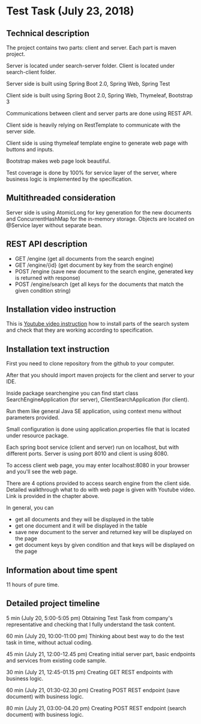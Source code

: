 # Test Task (July 23, 2018)

## Technical description

The project contains two parts: client and server. Each part is maven project.

Server is located under search-server folder.
Client is located under search-client folder.


Server side is built using Spring Boot 2.0, Spring Web, Spring Test

Client side is built using Spring Boot 2.0, Spring Web, Thymeleaf, Bootstrap 3

Communications between client and server parts are done using REST API.

Client side is heavily relying on RestTemplate to communicate with the server side.

Client side is using thymeleaf template engine to generate web page with buttons and inputs.

Bootstrap makes web page look beautiful.

Test coverage is done by 100% for service layer of the server, where business logic is implemented by the specification.

## Multithreaded consideration

Server side is using AtomicLong for key generation for the new documents and ConcurrentHashMap for the in-memory storage.
Objects are located on @Service layer without separate bean.

## REST API description

* GET /engine (get all documents from the search engine)
* GET /engine/{id} (get document by key from the search engine)
* POST /engine (save new document to the search engine, generated key is returned with response)
* POST /engine/search (get all keys for the documents that match the given condition string)

## Installation video instruction

This is [Youtube video instruction](https://youtu.be/3hW761rBAxs) how to install parts of the search system and check that they are working according to specification.

## Installation text instruction

First you need to clone repository from the github to your computer.

After that you should import maven projects for the client and server to your IDE.

Inside package searchengine you can find start class SearchEngineApplication (for server), ClientSearchApplication (for client).

Run them like general Java SE application, using context menu without parameters provided.

Small configuration is done using application.properties file that is located under resource package.

Each spring boot service (client and server) run on localhost, but with different ports. Server is using port 8010 and client is using 8080.

To access client web page, you may enter localhost:8080 in your browser and you'll see the web page.

There are 4 options provided to access search engine from the client side. Detailed walkthrough what to do with web page is given with Youtube video. Link is provided in the chapter above.

In general, you can
* get all documents and they will be displayed in the table
* get one document and it will be displayed in the table
* save new document to the server and returned key will be displayed on the page
* get document keys by given condition and that keys will be displayed on the page

## Information about time spent

11 hours of pure time.

## Detailed project timeline

5 min (July 20, 5:00-5:05 pm) Obtaining Test Task from company's representative and checking that I fully understand the task content.

60 min (July 20, 10:00-11:00 pm) Thinking about best way to do the test task in time, without actual coding.

45 min (July 21, 12:00-12.45 pm) Creating initial server part, basic endpoints and services from existing code sample.

30 min (July 21, 12:45-01.15 pm) Creating GET REST endpoints with business logic.

60 min (July 21, 01:30-02.30 pm) Creating POST REST endpoint (save document) with business logic.

80 min (July 21, 03:00-04.20 pm) Creating POST REST endpoint (search document) with business logic.


